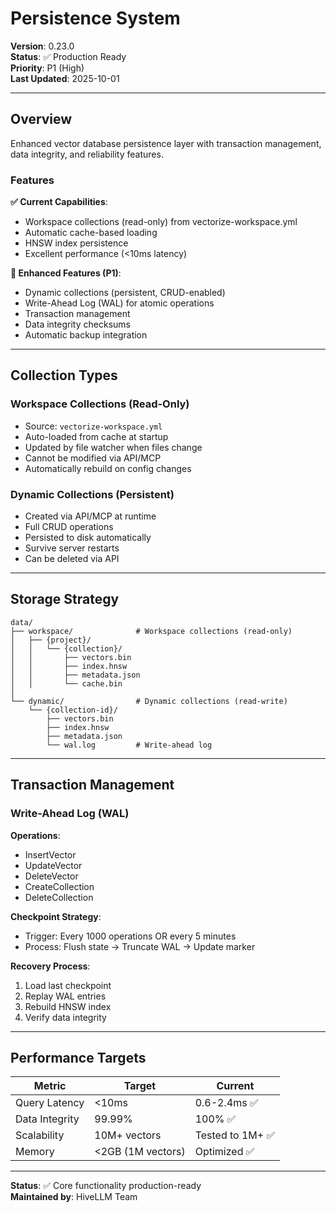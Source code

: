# Persistence System

**Version**: 0.23.0  
**Status**: ✅ Production Ready  
**Priority**: P1 (High)  
**Last Updated**: 2025-10-01

---

## Overview

Enhanced vector database persistence layer with transaction management, data integrity, and reliability features.

### Features

**✅ Current Capabilities**:
- Workspace collections (read-only) from vectorize-workspace.yml
- Automatic cache-based loading
- HNSW index persistence
- Excellent performance (<10ms latency)

**🔄 Enhanced Features (P1)**:
- Dynamic collections (persistent, CRUD-enabled)
- Write-Ahead Log (WAL) for atomic operations
- Transaction management
- Data integrity checksums
- Automatic backup integration

---

## Collection Types

### Workspace Collections (Read-Only)
- Source: `vectorize-workspace.yml`
- Auto-loaded from cache at startup
- Updated by file watcher when files change
- Cannot be modified via API/MCP
- Automatically rebuild on config changes

### Dynamic Collections (Persistent)
- Created via API/MCP at runtime
- Full CRUD operations
- Persisted to disk automatically
- Survive server restarts
- Can be deleted via API

---

## Storage Strategy

```
data/
├── workspace/              # Workspace collections (read-only)
│   ├── {project}/
│   │   └── {collection}/
│   │       ├── vectors.bin
│   │       ├── index.hnsw
│   │       ├── metadata.json
│   │       └── cache.bin
│
└── dynamic/                # Dynamic collections (read-write)
    └── {collection-id}/
        ├── vectors.bin
        ├── index.hnsw
        ├── metadata.json
        └── wal.log         # Write-ahead log
```

---

## Transaction Management

### Write-Ahead Log (WAL)

**Operations**:
- InsertVector
- UpdateVector
- DeleteVector
- CreateCollection
- DeleteCollection

**Checkpoint Strategy**:
- Trigger: Every 1000 operations OR every 5 minutes
- Process: Flush state → Truncate WAL → Update marker

**Recovery Process**:
1. Load last checkpoint
2. Replay WAL entries
3. Rebuild HNSW index
4. Verify data integrity

---

## Performance Targets

| Metric | Target | Current |
|--------|--------|---------|
| Query Latency | <10ms | 0.6-2.4ms ✅ |
| Data Integrity | 99.99% | 100% ✅ |
| Scalability | 10M+ vectors | Tested to 1M+ ✅ |
| Memory | <2GB (1M vectors) | Optimized ✅ |

---

**Status**: ✅ Core functionality production-ready  
**Maintained by**: HiveLLM Team

